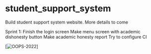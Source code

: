 # student_support_system

Build student support system website. More details to come

Sprint 1: 
Finish the login screen
Make menu screen with academic dishonesty button
Make academic honesty report
Try to configure CI

[![OOPS-2022](https://circleci.com/gh/OOPS-2022/student_support_system.svg?style=svg)]
